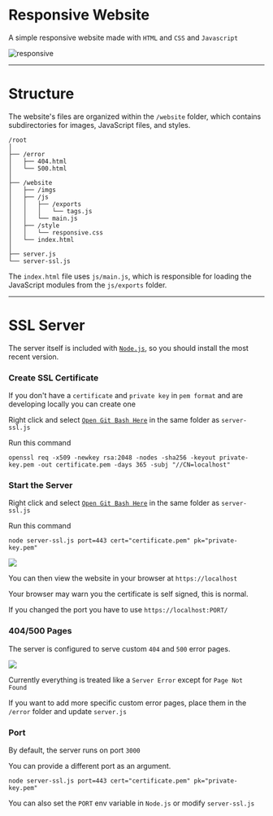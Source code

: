 # Responsive Website

A simple responsive website made with `HTML` and `CSS` and `Javascript`

![responsive](https://github.com/user-attachments/assets/2672840e-4e02-44a2-9606-8d22c23bcaed)

-------------------------------

# Structure

The website's files are organized within the `/website` folder, which contains subdirectories for images, JavaScript files, and styles. 
 
```
/root
│
├── /error
│   ├── 404.html
│   └── 500.html
│
├── /website
│   ├── /imgs
│   ├── /js
│   │   ├── /exports
│   │   │   └── tags.js
│   │   └── main.js
│   ├── /style
│   │   └── responsive.css
│   └── index.html
│
├── server.js
└── server-ssl.js
```

The `index.html` file uses `js/main.js`, which is responsible for loading the JavaScript modules from the `js/exports` folder.

-------------------------------

# SSL Server

The server itself is included with [`Node.js`](https://nodejs.org/en), so you should install the most recent version.

### Create SSL Certificate

If you don't have a `certificate` and `private key` in `pem format` and are developing locally you can create one

Right click and select [`Open Git Bash Here`](https://git-scm.com/downloads/win) in the same folder as `server-ssl.js`

Run this command

```
openssl req -x509 -newkey rsa:2048 -nodes -sha256 -keyout private-key.pem -out certificate.pem -days 365 -subj "//CN=localhost"
```

### Start the Server

Right click and select [`Open Git Bash Here`](https://git-scm.com/downloads/win) in the same folder as `server-ssl.js`

Run this command

```
node server-ssl.js port=443 cert="certificate.pem" pk="private-key.pem"
```

![](https://i.imgur.com/ULvqsvt.png)

You can then view the website in your browser at `https://localhost`

Your browser may warn you the certificate is self signed, this is normal.

If you changed the port you have to use `https://localhost:PORT/`

### 404/500 Pages

The server is configured to serve custom `404` and `500` error pages. 

![](https://i.imgur.com/rnQR2pq.png)

Currently everything is treated like a `Server Error` except for `Page Not Found`

If you want to add more specific custom error pages, place them in the `/error` folder and update `server.js`

### Port

By default, the server runs on port `3000`

You can provide a different port as an argument.

```
node server-ssl.js port=443 cert="certificate.pem" pk="private-key.pem"
```

You can also set the `PORT` env variable in `Node.js` or modify `server-ssl.js`